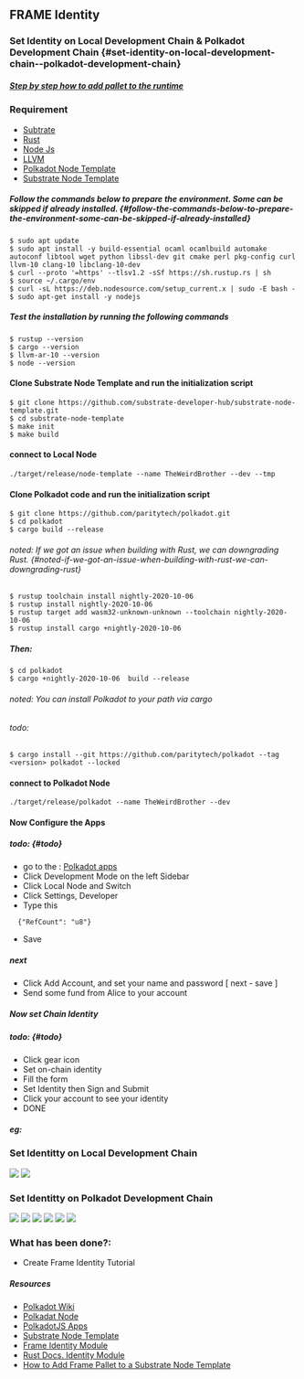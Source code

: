 FRAME Identity
--------------

### Set Identity on Local Development Chain & Polkadot Development Chain {#set-identity-on-local-development-chain--polkadot-development-chain}

##### [Step by step how to add pallet to the runtime](https://palletruntime-6541c.web.app/)

### Requirement

-   [Subtrate](https://github.com/paritytech/substrate)
-   [Rust](https://rustup.rs/)
-   [Node Js](https://nodejs.org)
-   [LLVM](https://llvm.org/)
-   [Polkadot Node Template](https://github.com/paritytech/polkadot)
-   [Substrate Node
    Template](https://github.com/substrate-developer-hub/substrate-node-template)

##### Follow the commands below to prepare the environment. Some can be skipped if already installed. {#follow-the-commands-below-to-prepare-the-environment-some-can-be-skipped-if-already-installed}

``` {.hljs}
$ sudo apt update
$ sudo apt install -y build-essential ocaml ocamlbuild automake autoconf libtool wget python libssl-dev git cmake perl pkg-config curl llvm-10 clang-10 libclang-10-dev
$ curl --proto '=https' --tlsv1.2 -sSf https://sh.rustup.rs | sh
$ source ~/.cargo/env
$ curl -sL https://deb.nodesource.com/setup_current.x | sudo -E bash -
$ sudo apt-get install -y nodejs
```

##### Test the installation by running the following commands

``` {.hljs}
$ rustup --version
$ cargo --version
$ llvm-ar-10 --version
$ node --version
```

#### Clone Substrate Node Template and run the initialization script

``` {.hljs}
$ git clone https://github.com/substrate-developer-hub/substrate-node-template.git
$ cd substrate-node-template
$ make init
$ make build
```

#### connect to Local Node

``` {.hljs}
./target/release/node-template --name TheWeirdBrother --dev --tmp
```

#### Clone Polkadot code and run the initialization script

``` {.hljs}
$ git clone https://github.com/paritytech/polkadot.git
$ cd polkadot
$ cargo build --release
```

###### noted: If we got an issue when building with Rust, we can downgrading Rust. {#noted-if-we-got-an-issue-when-building-with-rust-we-can-downgrading-rust}

``` {.hljs}
$ rustup toolchain install nightly-2020-10-06
$ rustup install nightly-2020-10-06
$ rustup target add wasm32-unknown-unknown --toolchain nightly-2020-10-06
$ rustup install cargo +nightly-2020-10-06 
```

##### Then:

``` {.hljs}
$ cd polkadot
$ cargo +nightly-2020-10-06  build --release
```

###### noted: You can install Polkadot to your path via cargo

###### todo:

``` {.hljs}
$ cargo install --git https://github.com/paritytech/polkadot --tag <version> polkadot --locked
```

#### connect to Polkadot Node

``` {.hljs}
./target/release/polkadot --name TheWeirdBrother --dev
```

#### Now Configure the Apps

##### todo: {#todo}

-   go to the : [Polkadot apps](https://polkadot.js.org/apps/#/accounts)
-   Click Development Mode on the left Sidebar
-   Click Local Node and Switch
-   Click Settings, Developer
-   Type this

``` {.hljs}
  {"RefCount": "u8"}
```

-   Save

##### next

-   Click Add Account, and set your name and password [ next - save ]
-   Send some fund from Alice to your account

##### Now set Chain Identity

##### todo: {#todo}

-   Click gear icon
-   Set on-chain identity
-   Fill the form
-   Set Identity then Sign and Submit
-   Click your account to see your identity
-   DONE

##### eg:

### Set Identitty on Local Development Chain

![](./app22.png) ![](./app11.png)

### Set Identitty on Polkadot Development Chain

![](./terminal.png) ![](./app_send.png) ![](./app.png) ![](./app2.png)
![](./app3.png) ![](./app4.png)

### What has been done?:

-   Create Frame Identity Tutorial

##### Resources

-   [Polkadot
    Wiki](https://wiki.polkadot.network/docs/en/learn-identity)
-   [Polkadat Node](https://github.com/paritytech/polkadot/releases)
-   [PolkadotJS Apps](https://polkadot.js.org/apps/#/explorer)
-   [Substrate Node Template](https://polkadot.js.org/apps/#/explorer)
-   [Frame Identity
    Module](https://github.com/paritytech/substrate/tree/master/frame/identity)
-   [Rust Docs. Identity
    Module](https://substrate.dev/rustdocs/v2.0.0/pallet_identity/index.html)
-   [How to Add Frame Pallet to a Substrate Node
    Template](https://polkadot.js.org/apps/#/explorer)

